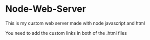 # Node-Web-Server
This is my custom web server made with node javascript and html

You need to add the custom links in both of the .html files
